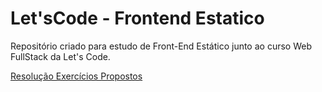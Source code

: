 # Let'sCode - Frontend Estatico

Repositório criado para estudo de Front-End Estático junto ao curso Web FullStack da Let's Code.

[Resolução Exercícios Propostos](https://github.com/murillocosta/letscode-frontend-estatico/tree/main/exercicios-propostos)

